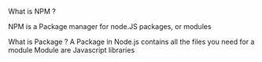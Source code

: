 What is NPM ?

NPM is a Package manager for node.JS packages, or modules 

What is Package ?
A Package in Node.js contains all the  files you need for a  module 
Module are Javascript libraries 